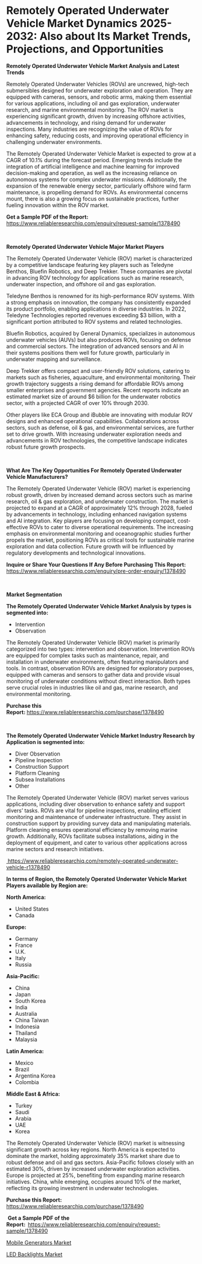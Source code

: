 <p><h1>Remotely Operated Underwater Vehicle Market Dynamics 2025-2032: Also about Its Market Trends, Projections, and Opportunities</h1></p><p><strong>Remotely Operated Underwater Vehicle Market Analysis and Latest Trends</strong></p>
<p><p>Remotely Operated Underwater Vehicles (ROVs) are uncrewed, high-tech submersibles designed for underwater exploration and operation. They are equipped with cameras, sensors, and robotic arms, making them essential for various applications, including oil and gas exploration, underwater research, and marine environmental monitoring. The ROV market is experiencing significant growth, driven by increasing offshore activities, advancements in technology, and rising demand for underwater inspections. Many industries are recognizing the value of ROVs for enhancing safety, reducing costs, and improving operational efficiency in challenging underwater environments.</p><p>The Remotely Operated Underwater Vehicle Market is expected to grow at a CAGR of 10.1% during the forecast period. Emerging trends include the integration of artificial intelligence and machine learning for improved decision-making and operation, as well as the increasing reliance on autonomous systems for complex underwater missions. Additionally, the expansion of the renewable energy sector, particularly offshore wind farm maintenance, is propelling demand for ROVs. As environmental concerns mount, there is also a growing focus on sustainable practices, further fueling innovation within the ROV market.</p></p>
<p><strong>Get a Sample PDF of the Report:&nbsp;</strong> <a href="https://www.reliableresearchiq.com/enquiry/request-sample/1378490?utm_campaign=1870&utm_medium=2&utm_source=Github&utm_content=ia&utm_term=16022025&utm_id=remotely-operated-underwater-vehicle">https://www.reliableresearchiq.com/enquiry/request-sample/1378490</a></p>
<p>&nbsp;</p>
<p><strong>Remotely Operated Underwater Vehicle Major Market Players</strong></p>
<p><p>The Remotely Operated Underwater Vehicle (ROV) market is characterized by a competitive landscape featuring key players such as Teledyne Benthos, Bluefin Robotics, and Deep Trekker. These companies are pivotal in advancing ROV technology for applications such as marine research, underwater inspection, and offshore oil and gas exploration.</p><p>Teledyne Benthos is renowned for its high-performance ROV systems. With a strong emphasis on innovation, the company has consistently expanded its product portfolio, enabling applications in diverse industries. In 2022, Teledyne Technologies reported revenues exceeding $3 billion, with a significant portion attributed to ROV systems and related technologies.</p><p>Bluefin Robotics, acquired by General Dynamics, specializes in autonomous underwater vehicles (AUVs) but also produces ROVs, focusing on defense and commercial sectors. The integration of advanced sensors and AI in their systems positions them well for future growth, particularly in underwater mapping and surveillance.</p><p>Deep Trekker offers compact and user-friendly ROV solutions, catering to markets such as fisheries, aquaculture, and environmental monitoring. Their growth trajectory suggests a rising demand for affordable ROVs among smaller enterprises and government agencies. Recent reports indicate an estimated market size of around $6 billion for the underwater robotics sector, with a projected CAGR of over 10% through 2030.</p><p>Other players like ECA Group and iBubble are innovating with modular ROV designs and enhanced operational capabilities. Collaborations across sectors, such as defense, oil & gas, and environmental services, are further set to drive growth. With increasing underwater exploration needs and advancements in ROV technologies, the competitive landscape indicates robust future growth prospects.</p></p>
<p>&nbsp;</p>
<p><strong>What Are The Key Opportunities For Remotely Operated Underwater Vehicle Manufacturers?</strong></p>
<p><p>The Remotely Operated Underwater Vehicle (ROV) market is experiencing robust growth, driven by increased demand across sectors such as marine research, oil & gas exploration, and underwater construction. The market is projected to expand at a CAGR of approximately 12% through 2028, fueled by advancements in technology, including enhanced navigation systems and AI integration. Key players are focusing on developing compact, cost-effective ROVs to cater to diverse operational requirements. The increasing emphasis on environmental monitoring and oceanographic studies further propels the market, positioning ROVs as critical tools for sustainable marine exploration and data collection. Future growth will be influenced by regulatory developments and technological innovations.</p></p>
<p><strong>Inquire or Share Your Questions If Any Before Purchasing This Report:</strong> <a href="https://www.reliableresearchiq.com/enquiry/pre-order-enquiry/1378490?utm_campaign=1870&utm_medium=2&utm_source=Github&utm_content=ia&utm_term=16022025&utm_id=remotely-operated-underwater-vehicle">https://www.reliableresearchiq.com/enquiry/pre-order-enquiry/1378490</a></p>
<p>&nbsp;</p>
<p><strong>Market Segmentation</strong></p>
<p><strong>The Remotely Operated Underwater Vehicle Market Analysis by types is segmented into:</strong></p>
<p><ul><li>Intervention</li><li>Observation</li></ul></p>
<p><p>The Remotely Operated Underwater Vehicle (ROV) market is primarily categorized into two types: intervention and observation. Intervention ROVs are equipped for complex tasks such as maintenance, repair, and installation in underwater environments, often featuring manipulators and tools. In contrast, observation ROVs are designed for exploratory purposes, equipped with cameras and sensors to gather data and provide visual monitoring of underwater conditions without direct interaction. Both types serve crucial roles in industries like oil and gas, marine research, and environmental monitoring.</p></p>
<p><strong>Purchase this Report:&nbsp;</strong><a href="https://www.reliableresearchiq.com/purchase/1378490?utm_campaign=1870&utm_medium=2&utm_source=Github&utm_content=ia&utm_term=16022025&utm_id=remotely-operated-underwater-vehicle">https://www.reliableresearchiq.com/purchase/1378490</a></p>
<p>&nbsp;</p>
<p><strong>The Remotely Operated Underwater Vehicle Market Industry Research by Application is segmented into:</strong></p>
<p><ul><li>Diver Observation</li><li>Pipeline Inspection</li><li>Construction Support</li><li>Platform Cleaning</li><li>Subsea Installations</li><li>Other</li></ul></p>
<p><p>The Remotely Operated Underwater Vehicle (ROV) market serves various applications, including diver observation to enhance safety and support divers’ tasks. ROVs are vital for pipeline inspections, enabling efficient monitoring and maintenance of underwater infrastructure. They assist in construction support by providing survey data and manipulating materials. Platform cleaning ensures operational efficiency by removing marine growth. Additionally, ROVs facilitate subsea installations, aiding in the deployment of equipment, and cater to various other applications across marine sectors and research initiatives.</p></p>
<p><a href="https://www.reliableresearchiq.com/remotely-operated-underwater-vehicle-r1378490?utm_campaign=1870&utm_medium=2&utm_source=Github&utm_content=ia&utm_term=16022025&utm_id=remotely-operated-underwater-vehicle">&nbsp;https://www.reliableresearchiq.com/remotely-operated-underwater-vehicle-r1378490</a></p>
<p><strong>In terms of Region, the Remotely Operated Underwater Vehicle Market Players available by Region are:</strong></p>
<p>
    <p> <strong> North America: </strong>
        <ul>
            <li>United States</li>
            <li>Canada</li>
        </ul>
        </p> 
    <p> <strong> Europe: </strong>
        <ul>
            <li>Germany</li>
            <li>France</li>
            <li>U.K.</li>
            <li>Italy</li>
            <li>Russia</li>
        </ul>
        </p> 
    <p> <strong> Asia-Pacific: </strong>
        <ul>
            <li>China</li>
            <li>Japan</li>
            <li>South Korea</li>
            <li>India</li>
            <li>Australia</li>
            <li>China Taiwan</li>
            <li>Indonesia</li>
            <li>Thailand</li>
            <li>Malaysia</li>
        </ul>
        </p> 
    <p> <strong> Latin America: </strong>
        <ul>
            <li>Mexico</li>
            <li>Brazil</li>
            <li>Argentina Korea</li>
            <li>Colombia</li>
        </ul>
        </p> 
    <p> <strong> Middle East & Africa: </strong>
        <ul>
            <li>Turkey</li>
            <li>Saudi</li>
            <li>Arabia</li>
            <li>UAE</li>
            <li>Korea</li>
        </ul>
    </p>
    </p>
<p><p>The Remotely Operated Underwater Vehicle (ROV) market is witnessing significant growth across key regions. North America is expected to dominate the market, holding approximately 35% market share due to robust defense and oil and gas sectors. Asia-Pacific follows closely with an estimated 30%, driven by increased underwater exploration activities. Europe is projected at 25%, benefiting from expanding marine research initiatives. China, while emerging, occupies around 10% of the market, reflecting its growing investment in underwater technologies.</p></p>
<p><strong>Purchase this Report: </strong><a href="https://www.reliableresearchiq.com/purchase/1378490?utm_campaign=1870&utm_medium=2&utm_source=Github&utm_content=ia&utm_term=16022025&utm_id=remotely-operated-underwater-vehicle">https://www.reliableresearchiq.com/purchase/1378490</a></p>
<p>&nbsp;<strong>Get a Sample PDF of the Report:&nbsp;&nbsp;</strong><a href="https://www.reliableresearchiq.com/enquiry/request-sample/1378490?utm_campaign=1870&utm_medium=2&utm_source=Github&utm_content=ia&utm_term=16022025&utm_id=remotely-operated-underwater-vehicle">https://www.reliableresearchiq.com/enquiry/request-sample/1378490</a></p>
<p><strong></strong></p>
<p><p><a href="https://github.com/unkelummaru8/Market-Research-Report-List-1/blob/main/mobile-generators-market.md?utm_campaign=1870&utm_medium=2&utm_source=Github&utm_content=ia&utm_term=16022025&utm_id=remotely-operated-underwater-vehicle">Mobile Generators Market</a></p><p><a href="https://github.com/shrebasokib/Market-Research-Report-List-1/blob/main/led-backlights-market.md?utm_campaign=1870&utm_medium=2&utm_source=Github&utm_content=ia&utm_term=16022025&utm_id=remotely-operated-underwater-vehicle">LED Backlights Market</a></p></p>